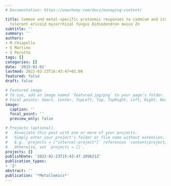```yaml
---
# Documentation: https://wowchemy.com/docs/managing-content/

title: Common and metal-specific proteomic responses to cadmium and zinc in the metal
  tolerant ericoid mycorrhizal fungus Oidiodendron maius Zn
subtitle: ''
summary: ''
authors:
- M Chiapello
- E Martino
- S Perotto
tags: []
categories: []
date: '2015-01-01'
lastmod: 2022-02-23T16:43:47+01:00
featured: false
draft: false

# Featured image
# To use, add an image named `featured.jpg/png` to your page's folder.
# Focal points: Smart, Center, TopLeft, Top, TopRight, Left, Right, BottomLeft, Bottom, BottomRight.
image:
  caption: ''
  focal_point: ''
  preview_only: false

# Projects (optional).
#   Associate this post with one or more of your projects.
#   Simply enter your project's folder or file name without extension.
#   E.g. `projects = ["internal-project"]` references `content/project/deep-learning/index.md`.
#   Otherwise, set `projects = []`.
projects: []
publishDate: '2022-02-23T15:43:47.109621Z'
publication_types:
- '2'
abstract: ''
publication: '*Metallomics*'
---
```

